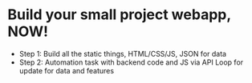 # Build your small project webapp, NOW!

- Step 1: Build all the static things, HTML/CSS/JS, JSON for data
- Step 2: Automation task with backend code and JS via API
Loop for update for data and features